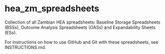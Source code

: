 # hea_zm_spreadsheets
Collection of all Zambian HEA spreadsheets: Baseline Storage Spreadsheets (BSSs), Outcome Analysis Spreadsheets (OASs) and Expandability Sheets (ESs).

For instructions on how to use GitHub and Git with these spreadsheets, see INSTRUCTIONS.md.
